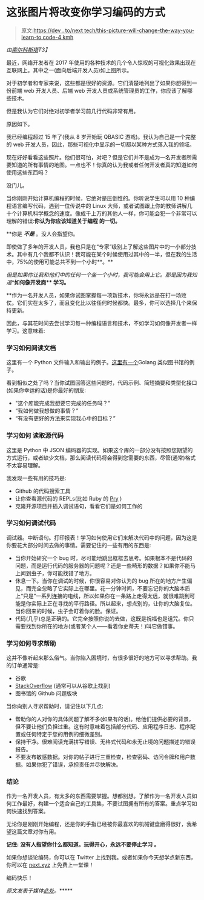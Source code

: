 # 这张图片将改变你学习编码的方式

> 原文:[https://dev . to/next tech/this-picture-will-change-the-way-you-learn-to code-4 kmh](https://dev.to/nexttech/this-picture-will-change-the-way-you-learn-tocode-4kmh)

*由[索尔科斯塔](https://twitter.com/SaulDCosta)T3】*

最近，网络开发者在 2017 年使用的各种技术的几个令人惊叹的可视化效果出现在互联网上。其中之一(面向后端开发人员)如上图所示。

对于初学者和专家来说，这些都是很好的资源。它们清楚地列出了如果你想得到一份前端 web 开发人员、后端 web 开发人员或系统管理员的工作，你应该了解哪些技术。

但是我认为它们对绝对初学者学习前几行代码非常有用。

原因如下。

我已经编程超过 15 年了(我从 8 岁开始玩 QBASIC 游戏)。我认为自己是一个完整的 web 开发人员，因此，那些可视化中显示的一切都以某种方式落入我的领域。

现在好好看看这些照片。他们很可怕，对吧？但是它们并不是成为一名开发者所需要知道的所有事情的地图。一点也不！你真的认为我或者任何开发者真的知道如何使用这些东西吗？

没门儿。

当你刚刚开始计算机编程的时候，它绝对是压倒性的。你听说学生可以用 10 种编程语言编写代码，遇到一位传说中的 Linux 大师，或者试图跟上你的教师讲解几十个计算机科学概念的速度。像成千上万的其他人一样，你可能会犯一个非常可以理解的错误:**你认为你应该知道关于******编程** **的一切。****

 **你是 ***不是*** 。没人会指望你。

即使做了多年的开发人员，我也只是在“专家”级别上了解这些图片中的一小部分技术。其中有几个我都不认识！我可能在某个时候使用过其中的一半，但在我的生活中，75%的使用可能总共不到一个小时**。**

 *但是如果你让我和他们中的任何一个坐一个小时，我可能会用上它。那是因为我知道****如何像开发商** **学习。****

 **作为一名开发人员，如果你试图掌握每一项新技术，你将永远是在打一场败仗。它们实在太多了，而且变化比以往任何时候都快。最多，你可以选择几个来保持更新。

因此，与其花时间去尝试学习每一种编程语言和技术，不如学习如何像开发者一样学习。这意味着:

### **学习如何阅读文档**

这里有一个 Python 文件输入和输出的例子。[这里有一个](https://golang.org/pkg/io/ioutil/)Golang 类似图书馆的例子。

看到相似之处了吗？当你试图回答这些问题时，代码示例、简短摘要和类型化接口(如果你幸运的话)是你最好的朋友:

*   "这个库能完成我想要它完成的任务吗？"
*   “我如何做我想做的事情？”
*   “有没有更好的方法来实现我心中的目标？”

### **学习如何** **读取源代码**

这里是 Python 中 JSON 编码器的实现。如果这个库的一部分没有按照您期望的方式运行，或者缺少文档，那么阅读代码将会得到您需要的东西，尽管(通常)格式不太容易理解。

我发现一些有用的技巧是:

*   Github 的代码搜索工具
*   让你查看源代码的 REPLs(比如 Ruby 的 [Pry](http://pryrepl.org/) )
*   克隆开源项目并插入调试语句，看看它们是如何工作的

### **学习如何调试代码**

调试器。中断语句。打印报表！学习如何使用它们来解决代码中的问题，因为这是你要花大部分时间去做的事情。需要记住的一些有用的东西是:

*   当你开始研究一个 bug 时，尽可能地跳出框框去思考。如果根本不是代码的问题，而是运行代码的服务器的问题呢？还是一些畸形的数据？如果你不能马上闻到虫子，你可能找错了地方。
*   休息一下。当你在调试的时候，你很容易对你认为的 bug 所在的地方产生偏见，而完全忽略了它实际上在哪里。花一分钟时间，不要忘记你的大脑本质上“只是”一系列连接的电线，所以如果你在一条路上走得太远，就很难跳到可能是你实际上正在寻找的平行路径。所以起来，想点别的，让你的大脑复位。当你回来的时候，虫子会盯着你的脸。保证。
*   代码(几乎)总是正确的。它完全按照你说的去做，这既是祝福也是诅咒。你只需要找到你所在的地方(或者某个人——看着你史蒂夫！)叫它做错事。

### **学习如何寻求帮助**

这并不像听起来那么俗气。当你陷入困境时，有很多很好的地方可以寻求帮助。我的订单通常是:

*   谷歌
*   [StackOverflow](http://stackoverflow.com/) (通常可以从谷歌上找到)
*   图书馆的 Github 问题版块

当你向别人寻求帮助时，请记住以下几点:

*   帮助你的人对你的具体问题了解不多(如果有的话)。给他们提供必要的背景，但不要让他们负担过重。这有时意味着包括部分代码、应用程序日志、程序配置或任何特定于您的用例的细微差别。
*   保持干净。很难阅读充满拼写错误、无格式代码和永无止境的问题描述的错误报告。
*   不要发布敏感数据。对你的帖子进行三重检查，检查密码、访问令牌和用户数据。如果你犯了错误，承担责任并尽快解决。

### **结论**

作为一名开发人员，有太多的东西需要掌握。想都别想。了解作为一名开发人员如何工作最好，构建一个适合自己的工具集，不要试图拥有所有的答案。重点学习如何快速找到答案。

无论你是刚刚开始编程，还是你的手指已经被你最喜欢的机械键盘磨得很好，我希望这篇文章对你有用。

**记住:** **没有人指望你什么都知道。玩得开心，永远不要停止学习** **。**

如果你想谈论编码，你可以在 Twitter 上找到我。或者如果你今天想学点新东西，你可以在 [next.xyz](https://c.next.xyz/2GROmkR) 上免费上一堂课！

编码快乐！

*原文发表于媒体[此处](https://medium.freecodecamp.org/this-picture-will-change-the-way-you-learn-to-code-557ac1e109bd)。******